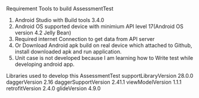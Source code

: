 Requirement Tools to build AssessmentTest
1.	Android Studio with Build tools 3.4.0
2.	Android OS supported device with minimium API level 17(Android OS version 4.2 Jelly Bean)
3.	Required internet Connection to get data from API server
4.	Or Download Android apk build on real device which attached to Github, install downloaded apk and run application.
5.  Unit case is not developed because I am learning how to Write test while developing android app.

Libraries used to develop this AssessmentTest
supportLibraryVersion 28.0.0
daggerVersion 2.16
daggerSupportVersion 2.41.1
viewModelVersion 1.1.1
retrofitVersion 2.4.0
glideVersion 4.9.0




